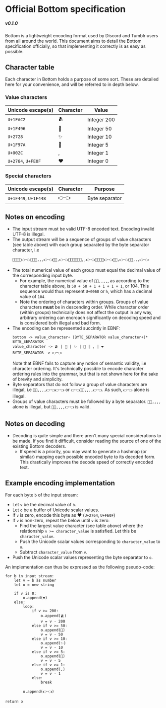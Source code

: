 # Official Bottom specification
##### v0.1.0

Bottom is a lightweight encoding format used by Discord and Tumblr users from all around the world.
This document aims to detail the Bottom specification officially, so that implementing it correctly is as easy as possible.

## Character table
Each character in Bottom holds a purpose of some sort.
These are detailed here for your convenience, and will be referred to in depth below.

### Value characters
| Unicode escape(s)     | Character  | Value        |
|-----------------------|------------|--------------|
| `U+1FAC2`             | 🫂          | Integer 200  |
| `U+1F496`             | 💖         | Integer 50   |
| `U+2728`              | ✨         | Integer 10   |
| `U+1F97A`             | 🥺         | Integer 5    |
| `U+002C`              | ,          | Integer 1    |
| `U+2764`, `U+FE0F`    | ❤️         | Integer 0    |
                                                    
### Special characters
| Unicode escape(s)     | Character  | Purpose          |
|-----------------------|------------|------------------|
| `U+1F449`, `U+1F448`  | 👉👈      | Byte separator    |

## Notes on encoding
- The input stream must be valid UTF-8 encoded text. Encoding invalid UTF-8 is illegal.
- The output stream will be a sequence of groups of value characters (see table above) with each group separated by the byte separator character, i.e
    ```
    💖✨✨✨👉👈💖💖🥺,,,👉👈💖💖,👉👈💖✨✨✨✨🥺,,👉👈💖💖✨🥺👉👈💖💖,👉👈💖✨,,,👉👈
    ```
- The total numerical value of each group must equal the decimal value of the corresponding input byte.
    - For example, the numerical value of `💖💖,,,,`, as according to the character table above, is
    `50 + 50 + 1 + 1 + 1 + 1`, or 104. This sequence would thus represent `U+0068` or `h`,
    which has a decimal value of `104`.
    - Note the ordering of characters within groups. Groups of value characters **must** be in descending order.
    While character order (within groups) technically does not affect the output in any way,
    arbitrary ordering can encroach significantly on decoding speed and is considered both illegal and bad form.
- The encoding can be represented succintly in EBNF:
    ```
    bottom -> value_character+ (BYTE_SEPARATOR value_character+)* BYTE_SEPARATOR
    value_character -> 🫂 | 💖 | ✨ | 🥺 | , | ❤️
    BYTE_SEPARATOR -> 👉👈
    ```
    Note that EBNF fails to capture any notion of semantic validity, i.e character ordering.
    It's technically possible to encode character ordering rules into the grammar, but that is not shown here
    for the sake of brevity and simplicity.
- Byte separators that do not follow a group of value characters are illegal, i.e `💖💖,,,,👉👈👉👈`
    or `👉👈💖💖,,,,👉👈`. As such, `👉👈` alone is illegal.
- Groups of value characters must be followed by a byte separator. `💖💖,,,,` alone is illegal, but `💖💖,,,,👉👈` is valid.

## Notes on decoding
- Decoding is quite simple and there aren't many special considerations to be made.
    If you find it difficult, consider reading the source of one of the existing Bottom decoders.
    - If speed is a priority, you may want to generate a hashmap (or similar) mapping each possible encoded byte to
    its decoded form. This drastically improves the decode speed of correctly encoded text.


## Example encoding implementation
For each byte `b` of the input stream:
- Let `v` be the decimal value of `b`.
- Let `o` be a buffer of Unicode scalar values.
- If `v` is zero, encode this byte as ❤️ (`U+2764`, `U+FE0F`)
- If `v` is non-zero, repeat the below until `v` is zero:
    - Find the largest value character (see table above) where the relationship `v >= character_value` is satisfied. Let this be `character_value`.
    - Push the Unicode scalar values corresponding to `character_value` to `o`.
    - Subtract `character_value` from `v`.
- Push the Unicode scalar values representing the byte separator to `o`.

An implementation can thus be expressed as the following pseudo-code:
```
for b in input_stream:
    let v = b as number
    let o = new string

    if v is 0:
        o.append(❤️)
    else:
        loop:
            if v >= 200:
                o.append(🫂)
                v = v - 200
            else if v >= 50:
                o.append(💖)
                v = v - 50
            else if v >= 10:
                o.append(✨)
                v = v - 10
            else if v >= 5:
                o.append(🥺)
                v = v - 5
            else if v >= 1:
                o.append(,)
                v = v - 1
            else:
                break

        o.append(👉👈)

return o
```
